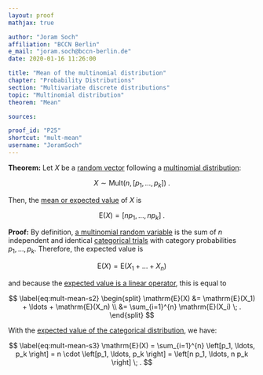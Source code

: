 ```yaml
---
layout: proof
mathjax: true

author: "Joram Soch"
affiliation: "BCCN Berlin"
e_mail: "joram.soch@bccn-berlin.de"
date: 2020-01-16 11:26:00

title: "Mean of the multinomial distribution"
chapter: "Probability Distributions"
section: "Multivariate discrete distributions"
topic: "Multinomial distribution"
theorem: "Mean"

sources:

proof_id: "P25"
shortcut: "mult-mean"
username: "JoramSoch"
---
```



**Theorem:** Let $X$ be a [random vector](/D/rvec) following a [multinomial distribution](/D/mult):

$$ \label{eq:mult}
X \sim \mathrm{Mult}(n,\left[p_1, \ldots, p_k \right]) \; .
$$

Then, the [mean or expected value](/D/mean) of $X$ is

$$ \label{eq:bin-mean}
\mathrm{E}(X) = \left[n p_1, \ldots, n p_k \right] \; .
$$


**Proof:** By definition, [a multinomial random variable](/D/mult) is the sum of $n$ independent and identical [categorical trials](/D/cat) with category probabilities $p_1, \ldots, p_k$. Therefore, the expected value is

$$ \label{eq:mult-mean-s1}
\mathrm{E}(X) = \mathrm{E}(X_1 + \ldots + X_n)
$$

and because the [expected value is a linear operator](/P/mean-lin), this is equal to

$$ \label{eq:mult-mean-s2}
\begin{split}
\mathrm{E}(X) &= \mathrm{E}(X_1) + \ldots + \mathrm{E}(X_n) \\
&= \sum_{i=1}^{n} \mathrm{E}(X_i) \; .
\end{split}
$$

With the [expected value of the categorical distribution](/P/cat-mean), we have:

$$ \label{eq:mult-mean-s3}
\mathrm{E}(X) = \sum_{i=1}^{n} \left[p_1, \ldots, p_k \right] = n \cdot \left[p_1, \ldots, p_k \right] = \left[n p_1, \ldots, n p_k \right] \; .
$$